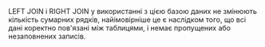 LEFT JOIN і RIGHT JOIN у використанні з цією базою даних не змінюють кількість сумарних рядків,
найімовірніше це є наслідком того, що всі дані коректно пов'язані між таблицями, і немає пропущених або незаповнених записів.
